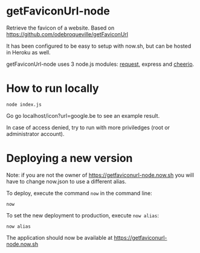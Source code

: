 # getFaviconUrl-node

Retrieve the favicon of a website. Based on https://github.com/odebroqueville/getFaviconUrl

It has been configured to be easy to setup with now.sh, but can be hosted in Heroku as well.

getFaviconUrl-node uses 3 node.js modules: [request](https://github.com/request/request), express and [cheerio](https://github.com/cheeriojs/cheerio).

# How to run locally

    node index.js

Go go localhost/icon?url=google.be to see an example result.

In case of access denied, try to run with more priviledges (root or administrator account).

# Deploying a new version

Note: if you are not the owner of https://getfaviconurl-node.now.sh you will have to change now.json to use a different alias.

To deploy, execute the command `now` in the command line:

    now
    
To set the new deployment to production, execute `now alias`:

    now alias

The application should now be available at https://getfaviconurl-node.now.sh
